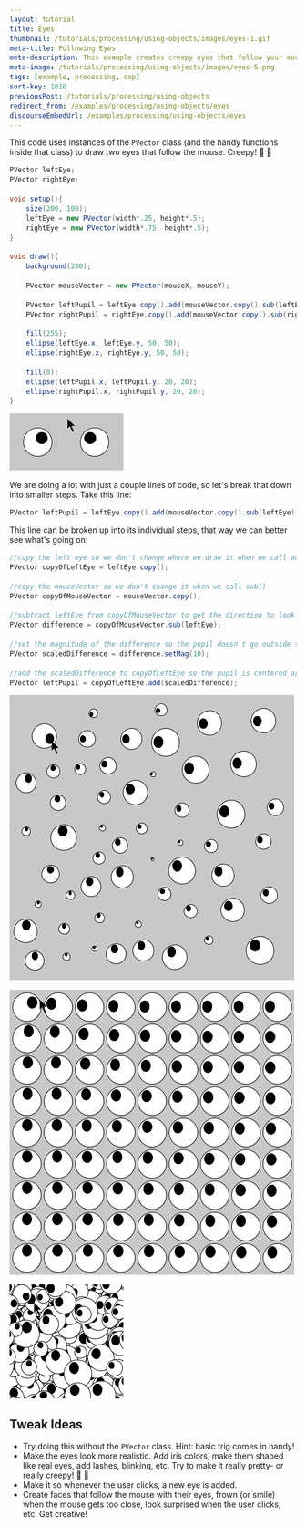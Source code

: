 ```yaml
---
layout: tutorial
title: Eyes
thumbnail: /tutorials/processing/using-objects/images/eyes-1.gif
meta-title: Following Eyes
meta-description: This example creates creepy eyes that follow your mouse.
meta-image: /tutorials/processing/using-objects/images/eyes-5.png
tags: [example, processing, oop]
sort-key: 1010
previousPost: /tutorials/processing/using-objects
redirect_from: /examples/processing/using-objects/eyes
discourseEmbedUrl: /examples/processing/using-objects/eyes
---
```


This code uses instances of the `PVector` class (and the handy functions inside that class) to draw two eyes that follow the mouse. Creepy! :eyes: :ghost:

```java
PVector leftEye;
PVector rightEye;

void setup(){
	size(200, 100);
	leftEye = new PVector(width*.25, height*.5);
	rightEye = new PVector(width*.75, height*.5);
}

void draw(){
	background(200);

	PVector mouseVector = new PVector(mouseX, mouseY);

	PVector leftPupil = leftEye.copy().add(mouseVector.copy().sub(leftEye).setMag(10));
	PVector rightPupil = rightEye.copy().add(mouseVector.copy().sub(rightEye).setMag(10));

	fill(255);
	ellipse(leftEye.x, leftEye.y, 50, 50);
	ellipse(rightEye.x, rightEye.y, 50, 50);

	fill(0);
	ellipse(leftPupil.x, leftPupil.y, 20, 20);
	ellipse(rightPupil.x, rightPupil.y, 20, 20);
}
```

![eyes following mouse](/tutorials/processing/using-objects/images/eyes-1.gif)

We are doing a lot with just a couple lines of code, so let's break that down into smaller steps. Take this line:

```java
PVector leftPupil = leftEye.copy().add(mouseVector.copy().sub(leftEye).setMag(10));
```

This line can be broken up into its individual steps, that way we can better see what's going on:

```java
//copy the left eye so we don't change where we draw it when we call add()
PVector copyOfLeftEye = leftEye.copy();

//copy the mouseVector so we don't change it when we call sub()
PVector copyOfMouseVector = mouseVector.copy();

//subtract leftEye from copyOfMouseVector to get the direction to look
PVector difference = copyOfMouseVector.sub(leftEye);

//set the magnitude of the difference so the pupil doesn't go outside the eye
PVector scaledDifference = difference.setMag(10);

//add the scaledDifference to copyOfLeftEye so the pupil is centered around the eye
PVector leftPupil = copyOfLeftEye.add(scaledDifference);
```

![eyes following mouse](/tutorials/processing/using-objects/images/eyes-2.gif)

![eyes following mouse](/tutorials/processing/using-objects/images/eyes-3.gif)

![eyes following mouse](/tutorials/processing/using-objects/images/eyes-4.gif)

## Tweak Ideas

- Try doing this without the `PVector` class. Hint: basic trig comes in handy!
- Make the eyes look more realistic. Add iris colors, make them shaped like real eyes, add lashes, blinking, etc. Try to make it really pretty- or really creepy! :eyes: :ghost:
- Make it so whenever the user clicks, a new eye is added.
- Create faces that follow the mouse with their eyes, frown (or smile) when the mouse gets too close, look surprised when the user clicks, etc. Get creative!
